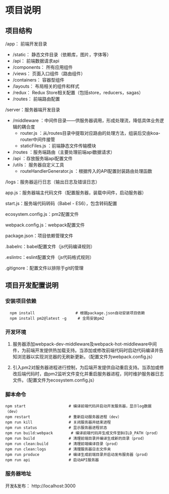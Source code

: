 # 项目说明

## 项目结构

/app： 前端开发目录

- /static： 静态文件目录（依赖库，图片，字体等）
- /api： 前端数据请求api
- /components： 所有应用组件
- /views： 页面入口组件（路由组件）
- /containers： 容器型组件
- /layouts： 布局相关的组件和样式
- /redux： Redux Store相关配置（包括store，reducers，sagas）
- /routes： 前端路由配置


/server：服务器端开发目录

- /middleware ：中间件目录——供服务器调用，形成处理流，降低具体业务逻辑的耦合度
  - router.js ：从/routes目录中提取对应路由的处理方法，组装后交由koa-router中间件接管
  - staticFiles.js ：前端静态文件传输模块
- /routes ：服务端路由（主要处理前端api数据请求）
- /api ：存放服务端api配置文件 
- /utils： 服务器自定义工具
  - routeHandlerGenerator.js ：根据传入的API配置封装路由处理函数

/logs：服务器运行日志（输出日志及错误日志）

app.js：服务器端主代码文件（配置服务器，装载中间件，启动服务器）

start.js：服务端代码转码（Babel - ES6），包含转码配置

ecosystem.config.js：pm2配置文件

webpack.config.js：webpack配置文件

package.json：项目依赖管理文件

.babelrc：babel配置文件（js代码编译规则）

.eslintrc：eslint配置文件（js代码格式规则）

.gitignore：配置文件以排除于git的管理



## 项目开发配置说明

### 安装项目依赖

```shell
  npm install				   # 根据package.json自动安装项目依赖
  npm install pm2@latest -g		# 全局安装pm2
```

### 开发环境

1. 服务器添加webpack-dev-middleware及webpack-hot-middleware中间件，为前端开发提供热加载支持。当添加或修改前端代码时启动代码编译并告知浏览器以实现浏览器的无刷新更新。（配置文件为webpack.config.js）

2. 引入pm2对服务器进程进行控制，为后端开发提供自动重启支持。当添加或修改后端代码时，由pm2监听文件变化并重启服务器进程，同时维护服务器日志文件。（配置文件为ecosystem.config.js）

### 脚本命令

```shell
npm start					# 编译前端代码并启动开发服务器，显示log数据（dev）
npm restart					# 重新启动服务器进程（dev）
npm run kill				# 关闭服务器并结束进程
npm run status				# 显示服务器进程状态
npm run build:webpack		 # 编译前端代码并生成文件至BUILD_PATH（prod）
npm run build				# 清理前端目录并编译生成新的目录（prod）
npm run clean:build			# 清理前端编译目录（prod）
npm run clean:logs			# 清理服务器日志文件夹
npm run produce				# 编译生成前端目录并启动发布服务器（prod）
npm run api					# 启动API服务器
```

### 服务器地址

开发&发布： http://localhost:3000

